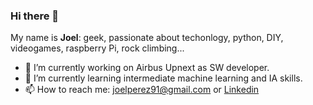 ### Hi there 👋
My name is **Joel**: geek, passionate about techonlogy, python, DIY, videogames, raspberry Pi, rock climbing...
- 🔭 I’m currently working on Airbus Upnext as SW developer.
- 🌱 I’m currently learning intermediate machine learning and IA skills.
- 📫 How to reach me: joelperez91@gmail.com or [Linkedin](https://www.linkedin.com/in/joel-p%C3%A9rez-izquierdo-70817538/)

<!--
**jpizquierdo/jpizquierdo** is a ✨ _special_ ✨ repository because its `README.md` (this file) appears on your GitHub profile.

Here are some ideas to get you started:

- 🔭 I’m currently working on ...
- 🌱 I’m currently learning ...
- 👯 I’m looking to collaborate on ...
- 🤔 I’m looking for help with ...
- 💬 Ask me about ...
- 📫 How to reach me: ...
- 😄 Pronouns: ...
- ⚡ Fun fact: ...
-->
